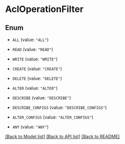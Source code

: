 # AclOperationFilter

## Enum


* `ALL` (value: `"ALL"`)

* `READ` (value: `"READ"`)

* `WRITE` (value: `"WRITE"`)

* `CREATE` (value: `"CREATE"`)

* `DELETE` (value: `"DELETE"`)

* `ALTER` (value: `"ALTER"`)

* `DESCRIBE` (value: `"DESCRIBE"`)

* `DESCRIBE_CONFIGS` (value: `"DESCRIBE_CONFIGS"`)

* `ALTER_CONFIGS` (value: `"ALTER_CONFIGS"`)

* `ANY` (value: `"ANY"`)


[[Back to Model list]](../README.md#documentation-for-models) [[Back to API list]](../README.md#documentation-for-api-endpoints) [[Back to README]](../README.md)

